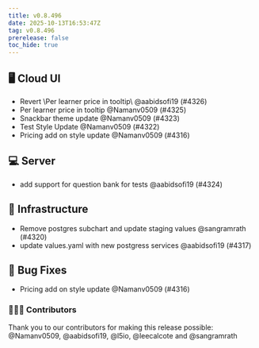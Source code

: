 ```yaml
---
title: v0.8.496
date: 2025-10-13T16:53:47Z
tag: v0.8.496
prerelease: false
toc_hide: true
---
```


## 🖥 Cloud UI

- Revert \Per learner price in tooltip\ @aabidsofi19 (#4326)
- Per learner price in tooltip @Namanv0509 (#4325)
- Snackbar theme update @Namanv0509 (#4323)
- Test Style Update @Namanv0509 (#4322)
- Pricing add on style update @Namanv0509 (#4316)

## 💻 Server

- add support for question bank for tests @aabidsofi19 (#4324)

## 🦴 Infrastructure

- Remove postgres subchart and update staging values @sangramrath (#4320)
- update values.yaml with new postgress services @aabidsofi19 (#4317)

## 🐛 Bug Fixes

- Pricing add on style update @Namanv0509 (#4316)

### 👨🏽‍💻 Contributors

Thank you to our contributors for making this release possible:
@Namanv0509, @aabidsofi19, @l5io, @leecalcote and @sangramrath

